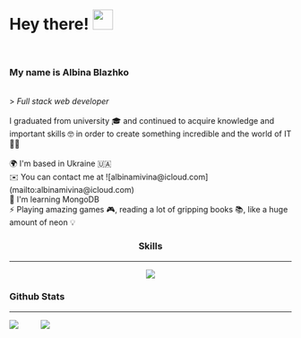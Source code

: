 <h1> Hey there! <img src="https://user-images.githubusercontent.com/18350557/176309783-0785949b-9127-417c-8b55-ab5a4333674e.gif" width="36" height="36"></h1> <br/> 
<h3> My name is Albina Blazhko </h3> <br/>
>  <i> Full stack web developer </i> <br/> 
 <br/> 
I graduated from university 🎓 and continued to acquire knowledge and important skills 🤓 in order to create something incredible and the world of IT 👩‍💻  </br>
<br/>
🌍  I'm based in Ukraine 🇺🇦 <br/>
✉️  You can contact me at ![albinamivina@icloud.com](mailto:albinamivina@icloud.com) <br/>
🧠  I'm learning MongoDB <br/>
⚡  Playing amazing games 🎮, reading a lot of gripping books 📚, like a huge amount of neon 💡<br/>

<h3 align="center"> Skills </h3> 
<hr/>

<p align="center">
  <a href="https://skillicons.dev">
    <img src="https://skillicons.dev/icons?i=html,css,sass,bootstrap,js,ts,react,nextjs,nodejs,nestjs,mongodb,py,cpp,figma" />
  </a>
</p>

### Github Stats
<hr/>

 <div style="display: flex; flex-direction: row;">
  <img class="img" style="margin-right: 40px;" src="https://github-readme-stats.vercel.app/api?username=Albinator1707&show_icons=true&theme=radical" />
  <img class="img" src="https://github-readme-stats.vercel.app/api/top-langs/?username=Albinator1707&theme=radical&layout=compact" />
</div>

